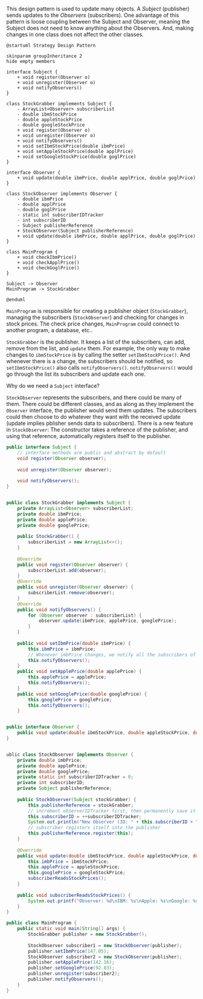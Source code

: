 This design pattern is used to update many objects.
A _Subject_ (publisher) sends updates to the _Observers_ (subscribers).
One advantage of this pattern is loose coupling between the Subject and Observer, meaning the Subject does not need to know anything about the Observers. And, making changes in one class does not affect the other classes.

```plantuml
@startuml Strategy Design Pattern

skinparam groupInheritance 2
hide empty members

interface Subject {
	+ void register(Observer o)
	+ void unregister(Observer o)
	+ void notifyObservers()
}

class StockGrabber implements Subject {
	- ArrayList<Observer> subscriberList
	- double ibmStockPrice
	- double appleStockPrice
	- double googleStockPrice
	+ void register(Observer o)
	+ void unregister(Observer o)
	+ void notifyObservers()
	+ void setIbmStockPrice(double ibmPrice)
	+ void setAppleStockPrice(double applPrice)
	+ void setGoogleStockPrice(double goglPrice)
}

interface Observer {
	+ void update(double ibmPrice, double applPrice, double goglPrice)
}

class StockObserver implements Observer {
	- double ibmPrice
	- double applPrice
	- double goglPrice
	- static int subscriberIDTracker
	- int subscriberID
	- Subject publisherReference
	+ StockObserver(Subject publisherReference)
	+ void update(double ibmPrice, double applPrice, double goglPrice)
}

class MainProgram {
	+ void checkIbmPrice()
	+ void checkApplPrice()
	+ void checkGoglPrice()
}

Subject -> Observer
MainProgram -> StockGrabber

@enduml
```

`MainProgram` is responsible for creating a publisher object (`StockGrabber`), managing the subscribers (`StockObserver`) and checking for changes in stock prices. The check price changes, `MainProgram` could connect to another program, a database, etc..

`StockGrabber` is the publisher. It keeps a list of the subscribers, can add, remove from the list, and  `update` them.
For example, the only way to make changes to `ibmStockPrice` is by calling the setter `setIbmStockPrice()`. And whenever there is a change, the subscribers should be notified, so `setIbmStockPrice()` also calls `notifyObservers()`. `notifyObservers()` would go through the list its subscribers and update each one.

Why do we need a `Subject` interface?

`StockObserver` represents the subscribers, and there could be many of them. There could be different classes, and as along as they implement the `Observer` interface, the publisher would send them updates. The subscribers could then choose to do whatever they want with the received  update (update implies pblisher sends data to subscribers).
There is a new feature in `StockObserver`: The constructor takes a reference of the publisher, and using that reference, automatically registers itself to the publisher.

```java
public interface Subject {  
    // interface methods are public and abstract by default  
    void register(Observer observer);  
  
    void unregister(Observer observer);  
  
    void notifyObservers();  
}


public class StockGrabber implements Subject {  
	private ArrayList<Observer> subscriberList;  
	private double ibmPrice;  
	private double applePrice;
	private double googlePrice; 
	 
    public StockGrabber() {  
        subscriberList = new ArrayList<>();  
    }
    
    @Override 
    public void register(Observer observer) {  
        subscriberList.add(observer);  
    }
    @Override  
    public void unregister(Observer observer) {
        subscriberList.remove(observer);  
    }  
    @Override  
    public void notifyObservers() {  
        for (Observer observer : subscriberList) {  
            observer.update(ibmPrice, applePrice, googlePrice);  
        }  
    }
    
    public void setIbmPrice(double ibmPrice) {  
        this.ibmPrice = ibmPrice;  
        // Whenever imbPrice changes, we notify all the subscribers of that change  
        this.notifyObservers();  
    } 
    public void setApplePrice(double applePrice) {  
        this.applePrice = applePrice;  
        this.notifyObservers();  
    }
    public void setGooglePrice(double googlePrice) {  
        this.googlePrice = googlePrice;  
        this.notifyObservers();  
    }


public interface Observer {  
    public void update(double ibmStockPrice, double appleStockPrice, double googleStockPrice);  
}


ublic class StockObserver implements Observer {  
    private double imbPrice;  
    private double applePrice;  
    private double googlePrice;  
	private static int subscriberIDTracker = 0;
	private int subscriberID;  
    private Subject publisherReference; 
     
    public StockObserver(Subject stockGrabber) {  
        this.publisherReference = stockGrabber;  
        // increment observerIDTracker first, then permanently save it locally in this object  
        this.subscriberID = ++subscriberIDTracker;  
        System.out.println("New Observer (ID: " + this.subscriberID + ") created.");  
        // subscriber registers itself into the publisher  
        this.publisherReference.register(this);  
    }  
  
    @Override  
    public void update(double ibmStockPrice, double appleStockPrice, double googleStockPrice) {  
        this.imbPrice = ibmStockPrice;  
        this.applePrice = appleStockPrice;  
        this.googlePrice = googleStockPrice;  
        subscriberReadsStockPrices();  
    }  
  
    public void subscriberReadsStockPrices() {  
        System.out.printf("Observer: %d\nIBM: %s\nApple: %s\nGoogle: %s\n\n", subscriberID, imbPrice, applePrice, googlePrice);  
    }  
}

public class MainProgram {  
    public static void main(String[] args) {  
        StockGrabber publisher = new StockGrabber();  
  
        StockObserver subscriber1 = new StockObserver(publisher);  
        publisher.setIbmPrice(147.05);  
        StockObserver subscriber2 = new StockObserver(publisher);  
        publisher.setApplePrice(142.16);  
        publisher.setGooglePrice(92.83);  
        publisher.unregister(subscriber2);  
        publisher.notifyObservers();  
    }  
}
```

